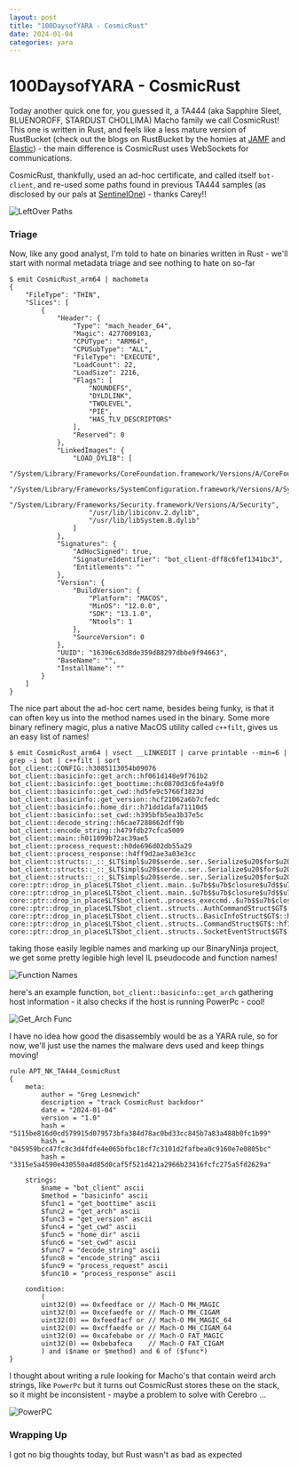 ```yaml
---
layout: post
title: "100DaysofYARA - CosmicRust"
date: 2024-01-04
categories: yara
---
```


# 100DaysofYARA - CosmicRust

Today another quick one for, you guessed it, a TA444 (aka Sapphire Sleet, BLUENOROFF, STARDUST CHOLLIMA) Macho family we call CosmicRust! This one is written in Rust, and feels like a less mature version of RustBucket (check out the blogs on RustBucket by the homies at [JAMF](https://www.jamf.com/blog/bluenoroff-apt-targets-macos-rustbucket-malware/) and [Elastic](https://www.elastic.co/security-labs/DPRK-strikes-using-a-new-variant-of-rustbucket)) - the main difference is CosmicRust uses WebSockets for communications.

CosmicRust, thankfully, used an ad-hoc certificate, and called itself `bot-client`, and re-used some paths found in previous TA444 samples (as disclosed by our pals at [SentinelOne](https://www.sentinelone.com/blog/bluenoroff-how-dprks-macos-rustbucket-seeks-to-evade-analysis-and-detection/)) - thanks Carey!!

![LeftOver Paths](/assets/2024-01-04-LeftOverPaths.png)

### Triage

Now, like any good analyst, I'm told to hate on binaries written in Rust - we'll start with normal metadata triage and see nothing to hate on so-far

```
$ emit CosmicRust_arm64 | machometa
{
    "FileType": "THIN",
    "Slices": [
        {
            "Header": {
                "Type": "mach_header_64",
                "Magic": 4277009103,
                "CPUType": "ARM64",
                "CPUSubType": "ALL",
                "FileType": "EXECUTE",
                "LoadCount": 22,
                "LoadSize": 2216,
                "Flags": [
                    "NOUNDEFS",
                    "DYLDLINK",
                    "TWOLEVEL",
                    "PIE",
                    "HAS_TLV_DESCRIPTORS"
                ],
                "Reserved": 0
            },
            "LinkedImages": {
                "LOAD_DYLIB": [
                    "/System/Library/Frameworks/CoreFoundation.framework/Versions/A/CoreFoundation",
                    "/System/Library/Frameworks/SystemConfiguration.framework/Versions/A/SystemConfiguration",
                    "/System/Library/Frameworks/Security.framework/Versions/A/Security",
                    "/usr/lib/libiconv.2.dylib",
                    "/usr/lib/libSystem.B.dylib"
                ]
            },
            "Signatures": {
                "AdHocSigned": true,
                "SignatureIdentifier": "bot_client-dff8c6fef1341bc3",
                "Entitlements": ""
            },
            "Version": {
                "BuildVersion": {
                    "Platform": "MACOS",
                    "MinOS": "12.0.0",
                    "SDK": "13.1.0",
                    "Ntools": 1
                },
                "SourceVersion": 0
            },
            "UUID": "16396c63d8de359d88297dbbe9f94663",
            "BaseName": "",
            "InstallName": ""
        }
    ]
}

```

The nice part about the ad-hoc cert name, besides being funky, is that it can often key us into the method names used in the binary. Some more binary refinery magic, plus a native MacOS utility called `c++filt`, gives us an easy list of names!

```
$ emit CosmicRust_arm64 | vsect __LINKEDIT | carve printable --min=6 | grep -i bot | c++filt | sort
bot_client::CONFIG::h3085113054b09076
bot_client::basicinfo::get_arch::hf061d148e9f761b2
bot_client::basicinfo::get_boottime::hc0870d3c6fe4a9f0
bot_client::basicinfo::get_cwd::hd5fe9c5766f3823d
bot_client::basicinfo::get_version::hcf21062a6b7cfedc
bot_client::basicinfo::home_dir::h71dd1dafa71110d5
bot_client::basicinfo::set_cwd::h395bfb5ea3b37e5c
bot_client::decode_string::h6cae7288662dff9b
bot_client::encode_string::h479fdb27cfca5009
bot_client::main::h011099b72ac39ae5
bot_client::process_request::h0de696d02db55a29
bot_client::process_response::h4ff9d2ae3a03e3cc
bot_client::structs::_::_$LT$impl$u20$serde..ser..Serialize$u20$for$u20$bot_client..structs..BasicInfoStruct$GT$::serialize::h49a689625b6d5588
bot_client::structs::_::_$LT$impl$u20$serde..ser..Serialize$u20$for$u20$bot_client..structs..ResponseStruct$GT$::serialize::h9a12860e431b9868
bot_client::structs::_::_$LT$impl$u20$serde..ser..Serialize$u20$for$u20$bot_client..structs..SocketEventStruct$GT$::serialize::h6015da4c41127cb4
core::ptr::drop_in_place$LT$bot_client..main..$u7b$$u7b$closure$u7d$$u7d$$GT$::h422fe17334b326b3
core::ptr::drop_in_place$LT$bot_client..main..$u7b$$u7b$closure$u7d$$u7d$$GT$::hf34a590345c670a3
core::ptr::drop_in_place$LT$bot_client..process_execcmd..$u7b$$u7b$closure$u7d$$u7d$$GT$::hb787796c76fca3f5
core::ptr::drop_in_place$LT$bot_client..structs..AuthCommandStruct$GT$::he39133f0775fb96d
core::ptr::drop_in_place$LT$bot_client..structs..BasicInfoStruct$GT$::h1a0279f220e208ef
core::ptr::drop_in_place$LT$bot_client..structs..CommandStruct$GT$::hf7db62b686c36583
core::ptr::drop_in_place$LT$bot_client..structs..SocketEventStruct$GT$::hc0fc0774c8f9677d
```

taking those easily legible names and marking up our BinaryNinja project, we get some pretty legible high level IL pseudocode and function names!

![Function Names](/assets/2024-01-04-functionnames.png)

here's an example function, `bot_client::basicinfo::get_arch` gathering host information - it also checks if the host is running PowerPc - cool!

![Get_Arch Func](/assets/2024-01-04-disassembly.png)

I have no idea how good the disassembly would be as a YARA rule, so for now, we'll just use the names the malware devs used and keep things moving!

```
rule APT_NK_TA444_CosmicRust
{
	meta:
		author = "Greg Lesnewich"
		description = "track CosmicRust backdoor"
		date = "2024-01-04"
		version = "1.0"
		hash = "5115be816d0cd579915d079573bfa384d78ac0bd33cc845b7a83a488b0fc1b99"
		hash = "045959bcc47fc8c3d4fdfe4e065bfbc18cf7c3101d2fafbea0c9160e7e0805bc"
		hash = "3315e5a4590e430550a4d85d0caf5f521d421a2966b23416fcfc275a5fd2629a"

	strings:
		$name = "bot_client" ascii
		$method = "basicinfo" ascii
		$func1 = "get_boottime" ascii
		$func2 = "get_arch" ascii
		$func3 = "get_version" ascii
		$func4 = "get_cwd" ascii
		$func5 = "home_dir" ascii
		$func6 = "set_cwd" ascii
		$func7 = "decode_string" ascii
		$func8 = "encode_string" ascii
		$func9 = "process_request" ascii
		$func10 = "process_response" ascii

	condition:
		(
		uint32(0) == 0xfeedface or // Mach-O MH_MAGIC
		uint32(0) == 0xcefaedfe or // Mach-O MH_CIGAM
		uint32(0) == 0xfeedfacf or // Mach-O MH_MAGIC_64
		uint32(0) == 0xcffaedfe or // Mach-O MH_CIGAM_64
		uint32(0) == 0xcafebabe or // Mach-O FAT_MAGIC
		uint32(0) == 0xbebafeca    // Mach-O FAT_CIGAM
		) and ($name or $method) and 6 of ($func*)
}
```
I thought about writing a rule looking for Macho's that contain weird arch strings, like `PowerPc` but it turns out CosmicRust stores these on the stack, so it might be inconsistent - maybe a problem to solve with Cerebro ...

![PowerPC](/assets/2024-01-04-stack_str.png)

### Wrapping Up

I got no big thoughts today, but Rust wasn't as bad as expected
